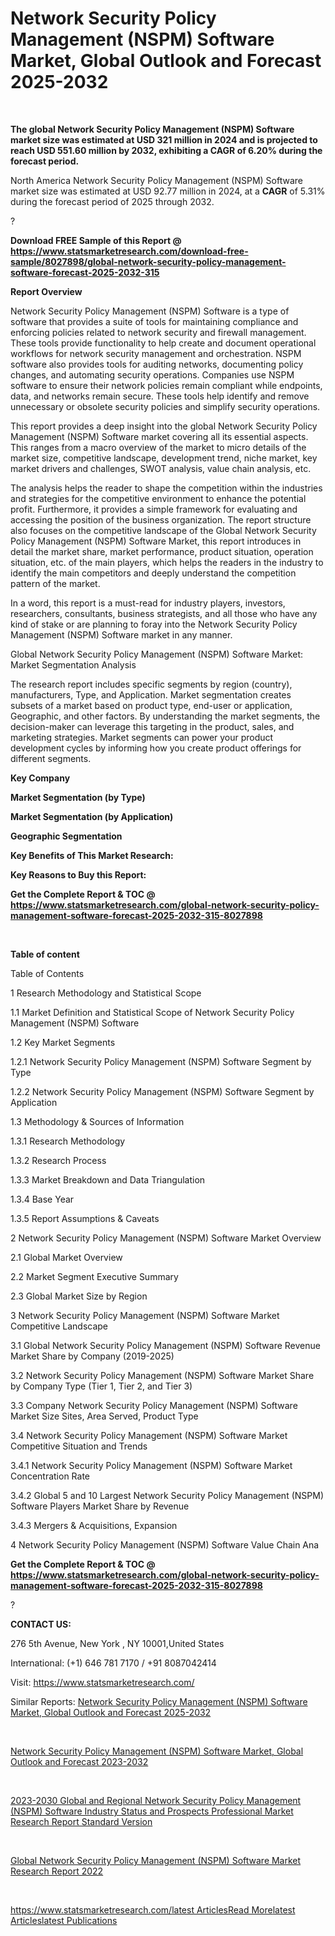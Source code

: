 <h1>Network Security Policy Management (NSPM) Software Market, Global Outlook and Forecast 2025-2032</h1><br/><p><strong>The global Network Security Policy Management (NSPM) Software market size was estimated at USD 321 million in 2024 and is projected to reach USD 551.60 million by 2032, exhibiting a <strong>CAGR</strong> of 6.20% during the forecast period.</strong></p>
 
 
 
 <p>North America Network Security Policy Management (NSPM) Software market size was estimated at USD 92.77 million in 2024, at a <strong>CAGR</strong> of 5.31% during the forecast period of 2025 through 2032.</p>
 
 
 
 <p>? </p>
 
 
 
 <p><strong>Download FREE Sample of this Report @ <a href="https://www.statsmarketresearch.com/download-free-sample/8027898/global-network-security-policy-management-software-forecast-2025-2032-315">https://www.statsmarketresearch.com/download-free-sample/8027898/global-network-security-policy-management-software-forecast-2025-2032-315</a></strong></p>
 
 
 
 <p><strong>Report Overview</strong></p>
 
 
 
 <p>Network Security Policy Management (NSPM) Software is a type of software that provides a suite of tools for maintaining compliance and enforcing policies related to network security and firewall management. These tools provide functionality to help create and document operational workflows for network security management and orchestration. NSPM software also provides tools for auditing networks, documenting policy changes, and automating security operations. Companies use NSPM software to ensure their network policies remain compliant while endpoints, data, and networks remain secure. These tools help identify and remove unnecessary or obsolete security policies and simplify security operations.</p>
 
 
 
 <p>This report provides a deep insight into the global Network Security Policy Management (NSPM) Software market covering all its essential aspects. This ranges from a macro overview of the market to micro details of the market size, competitive landscape, development trend, niche market, key market drivers and challenges, SWOT analysis, value chain analysis, etc.</p>
 
 
 
 <p>The analysis helps the reader to shape the competition within the industries and strategies for the competitive environment to enhance the potential profit. Furthermore, it provides a simple framework for evaluating and accessing the position of the business organization. The report structure also focuses on the competitive landscape of the Global Network Security Policy Management (NSPM) Software Market, this report introduces in detail the market share, market performance, product situation, operation situation, etc. of the main players, which helps the readers in the industry to identify the main competitors and deeply understand the competition pattern of the market.</p>
 
 
 
 <p>In a word, this report is a must-read for industry players, investors, researchers, consultants, business strategists, and all those who have any kind of stake or are planning to foray into the Network Security Policy Management (NSPM) Software market in any manner.</p>
 
 
 
 <p>Global Network Security Policy Management (NSPM) Software Market: Market Segmentation Analysis</p>
 
 
 
 <p>The research report includes specific segments by region (country), manufacturers, Type, and Application. Market segmentation creates subsets of a market based on product type, end-user or application, Geographic, and other factors. By understanding the market segments, the decision-maker can leverage this targeting in the product, sales, and marketing strategies. Market segments can power your product development cycles by informing how you create product offerings for different segments.</p>
 
 
 
 <p><strong>Key Company</strong></p>
 
 
 
 <p><strong>Market Segmentation (by Type)</strong></p>
 
 
 
 <p><strong>Market Segmentation (<strong>by Application</strong>)</strong></p>
 
 
 
 <p><strong>Geographic Segmentation</strong></p>
 
 
 
 <p><strong>Key Benefits of This Market Research:</strong></p>
 
 
 
 <p><strong>Key <strong>Reasons to Buy</strong> this Report:</strong></p>
 
 
 
 <div><b>Get the Complete Report & TOC @ <a href="https://www.statsmarketresearch.com/global-network-security-policy-management-software-forecast-2025-2032-315-8027898">https://www.statsmarketresearch.com/global-network-security-policy-management-software-forecast-2025-2032-315-8027898</a></b></div>
 
 
 
 <p><br />
 
 <b>Table of content</b></p>
 
 
 
 <p>Table of Contents<br />
 
 1 Research Methodology and Statistical Scope<br />
 
 1.1 Market Definition and Statistical Scope of Network Security Policy Management (NSPM) Software<br />
 
 1.2 Key Market Segments<br />
 
 1.2.1 Network Security Policy Management (NSPM) Software Segment by Type<br />
 
 1.2.2 Network Security Policy Management (NSPM) Software Segment by Application<br />
 
 1.3 Methodology & Sources of Information<br />
 
 1.3.1 Research Methodology<br />
 
 1.3.2 Research Process<br />
 
 1.3.3 Market Breakdown and Data Triangulation<br />
 
 1.3.4 Base Year<br />
 
 1.3.5 Report Assumptions & Caveats<br />
 
 2 Network Security Policy Management (NSPM) Software Market Overview<br />
 
 2.1 Global Market Overview<br />
 
 2.2 Market Segment Executive Summary<br />
 
 2.3 Global Market Size by Region<br />
 
 3 Network Security Policy Management (NSPM) Software Market Competitive Landscape<br />
 
 3.1 Global Network Security Policy Management (NSPM) Software Revenue Market Share by Company (2019-2025)<br />
 
 3.2 Network Security Policy Management (NSPM) Software Market Share by Company Type (Tier 1, Tier 2, and Tier 3)<br />
 
 3.3 Company Network Security Policy Management (NSPM) Software Market Size Sites, Area Served, Product Type<br />
 
 3.4 Network Security Policy Management (NSPM) Software Market Competitive Situation and Trends<br />
 
 3.4.1 Network Security Policy Management (NSPM) Software Market Concentration Rate<br />
 
 3.4.2 Global 5 and 10 Largest Network Security Policy Management (NSPM) Software Players Market Share by Revenue<br />
 
 3.4.3 Mergers & Acquisitions, Expansion<br />
 
 4 Network Security Policy Management (NSPM) Software Value Chain Ana</p>
 
 
 
 <div><b>Get the Complete Report & TOC @ <a href="https://www.statsmarketresearch.com/global-network-security-policy-management-software-forecast-2025-2032-315-8027898">https://www.statsmarketresearch.com/global-network-security-policy-management-software-forecast-2025-2032-315-8027898</a></b></div>
 
 
 
 <p>? </p>
 
 
 
 <p><b>CONTACT US:</b><br />
 
 276 5th Avenue, New York , NY 10001,United States<br />
 
 International: (+1) 646 781 7170 / +91 8087042414<br />
 
 Visit: <a href="https://www.statsmarketresearch.com/">https://www.statsmarketresearch.com/</a><br />
 
 Similar Reports: <a href="https://www.statsmarketresearch.com/global-network-security-policy-management-software-forecast-2025-2032-315-8027898">Network Security Policy Management (NSPM) Software Market, Global Outlook and Forecast 2025-2032</a><br />
 
 <br />
 
 <a href="https://www.statsmarketresearch.com/global-network-security-policy-management-software-forecast-2025-2032-315-8027898">Network Security Policy Management (NSPM) Software Market, Global Outlook and Forecast 2023-2032</a><br />
 
 <br />
 
 <a href="https://www.statsmarketresearch.com/global-network-security-policy-management-software-forecast-2025-2032-315-8027898">2023-2030 Global and Regional Network Security Policy Management (NSPM) Software Industry Status and Prospects Professional Market Research Report Standard Version</a><br />
 
 <br />
 
 <a href="https://www.statsmarketresearch.com/global-network-security-policy-management-software-forecast-2025-2032-315-8027898">Global Network Security Policy Management (NSPM) Software Market Research Report 2022</a><br />
 
 <br />
 
 <a href="https://gyeongbokgung.com">https://www.statsmarketresearch.com/</a><a href="https://hallyeomaritime.com">latest Articles</a><a href="https://jingwansa.com">Read More</a><a href="https://nguoiviet.jp/">latest Articles</a><a href="https://www.intelmarketresearch.com/">latest Publications</a></p>